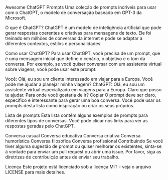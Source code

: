 Awesome ChatGPT Prompts
Uma coleção de prompts incríveis para usar com o ChatGPT, o modelo de conversação baseado em GPT-3 da Microsoft.

O que é ChatGPT?
ChatGPT é um modelo de inteligência artificial que pode gerar respostas coerentes e criativas para mensagens de texto. Ele foi treinado em milhões de conversas da internet e pode se adaptar a diferentes contextos, estilos e personalidades.

Como usar ChatGPT?
Para usar ChatGPT, você precisa de um prompt, que é uma mensagem inicial que define o cenário, o objetivo e o tom da conversa. Por exemplo, se você quiser conversar com um assistente virtual sobre viagens, você pode usar este prompt:

Você: Olá, eu sou um cliente interessado em viajar para a Europa. Você pode me ajudar a planejar minha viagem?
ChatGPT: Olá, eu sou um assistente virtual especializado em viagens para a Europa. Claro que posso te ajudar. Para onde você gostaria de ir?
Copiar
O prompt deve ser claro, específico e interessante para gerar uma boa conversa. Você pode usar os prompts desta lista como inspiração ou criar os seus próprios.

Lista de prompts
Esta lista contém alguns exemplos de prompts para diferentes tipos de conversas. Você pode clicar nos links para ver as respostas geradas pelo ChatGPT.

Conversa casual
Conversa educativa
Conversa criativa
Conversa humorística
Conversa filosófica
Conversa profissional
Contribuindo
Se você tiver alguma sugestão de prompt ou quiser melhorar os existentes, sinta-se à vontade para enviar um pull request ou abrir uma issue. Por favor, siga as diretrizes de contribuição antes de enviar seu trabalho.

Licença
Este projeto está licenciado sob a licença MIT - veja o arquivo LICENSE para mais detalhes.
